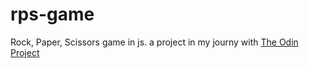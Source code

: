 # rps-game
Rock, Paper, Scissors game in js. a project in my journy with [The Odin Project](https://www.theodinproject.com/lessons/foundations-rock-paper-scissors)
